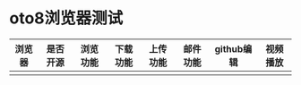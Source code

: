 # oto8浏览器测试

|浏览器|是否开源|浏览功能|下载功能|上传功能|邮件功能|github编辑|视频播放|
|-----|-----|-----|-----|-----|-----|-----|-----|
|||||||||
